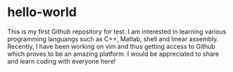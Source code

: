 # hello-world
This is my first Github repository for test.
I am interested in learning various programming languangs such as C++, Matlab, shell and linear assembly. Recently, I have been  working on vim and thus getting access to Github which proves to be an amazing platform. 
I would be appreciated to share and learn coding with everyone here!
